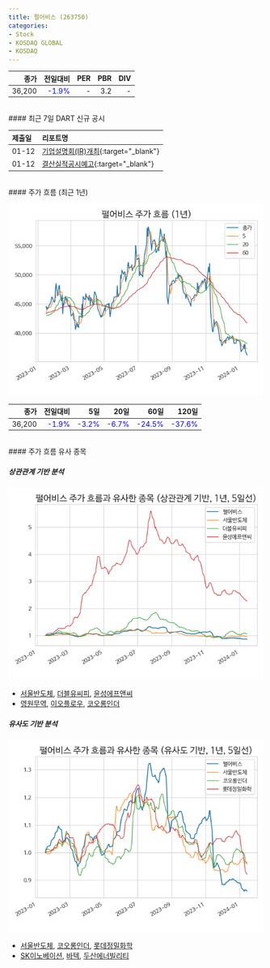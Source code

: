 ```yaml
---
title: 펄어비스 (263750)
categories:
- Stock
- KOSDAQ GLOBAL
- KOSDAQ
---
```


|**종가**|**전일대비**|**PER**|**PBR**|**DIV**|
|---:|-------:|--:|--:|--:|
|36,200|<span style="color: blue">-1.9%</span>|-|3.2|-|

<!-- more -->

<br>
#### 최근 7일 DART 신규 공시


|**제출일**|**리포트명**|
|:-----|:-------|
|01-12|[기업설명회(IR)개최](https://dart.fss.or.kr/dsaf001/main.do?rcpNo=20240112900446){:target="_blank"}|
|01-12|[결산실적공시예고](https://dart.fss.or.kr/dsaf001/main.do?rcpNo=20240112900445){:target="_blank"}|

<br>
#### 주가 흐름 (최근 1년)

![263750](/assets/images/stock/263750.png)

|**종가**|**전일대비**|**5일**|**20일**|**60일**|**120일**|
|---:|-------:|--:|---:|---:|----:|
|36,200|<span style="color: blue">-1.9%</span>|<span style="color: blue">-3.2%</span>|<span style="color: blue">-6.7%</span>|<span style="color: blue">-24.5%</span>|<span style="color: blue">-37.6%</span>|

<br>
#### 주가 흐름 유사 종목

##### 상관관계 기반 분석

![263750](/assets/images/stock/263750_corr.png)
- [서울반도체](/046890/), [더블유씨피](/393890/), [윤성에프앤씨](/372170/)
- [영원무역](/111770/), [이오플로우](/294090/), [코오롱인더](/120110/)

##### 유사도 기반 분석

![263750](/assets/images/stock/263750_sim.png)
- [서울반도체](/046890/), [코오롱인더](/120110/), [롯데정밀화학](/004000/)
- [SK이노베이션](/096770/), [바텍](/043150/), [두산에너빌리티](/034020/)